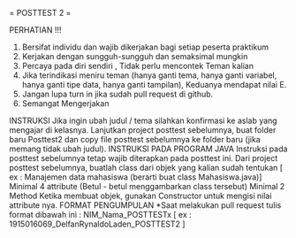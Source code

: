 = POSTTEST 2 =

PERHATIAN !!!
1. Bersifat individu dan wajib dikerjakan bagi setiap peserta praktikum
2. Kerjakan dengan sungguh-sungguh dan semaksimal mungkin
3. Percaya pada diri sendiri , Tidak perlu mencontek Teman kalian
4. Jika terindikasi meniru teman (hanya ganti tema, hanya ganti variabel, hanya ganti tipe data, hanya ganti tampilan), Keduanya mendapat nilai E.
5. Jangan lupa turn in jika sudah pull request di github.
6. Semangat Mengerjakan

INSTRUKSI 
Jika ingin ubah judul / tema silahkan konfirmasi ke aslab yang mengajar di kelasnya.
Lanjutkan project posttest sebelumnya,  buat folder baru Posttest2 dan copy file posttest sebelumnya ke folder baru (jika memang tidak ubah judul).
INSTRUKSI PADA PROGRAM JAVA
Instruksi pada posttest sebelumnya tetap wajib diterapkan pada posttest ini.
Dari project posttest sebelumnya, buatlah class dari objek yang kalian sudah tentukan [ ex : Manajemen data mahasiswa (berarti buat class Mahasiswa.java)]
Minimal 4 attribute (Betul - betul menggambarkan class tersebut)
Minimal 2 Method 
Ketika membuat objek, gunakan Constructor untuk mengisi nilai attribute nya.
FORMAT PENGUMPULAN
*Saat melakukan pull request tulis format dibawah ini : 
NIM_Nama_POSTTESTx
[ ex : 1915016069_DelfanRynaldoLaden_POSTTEST2 ]
